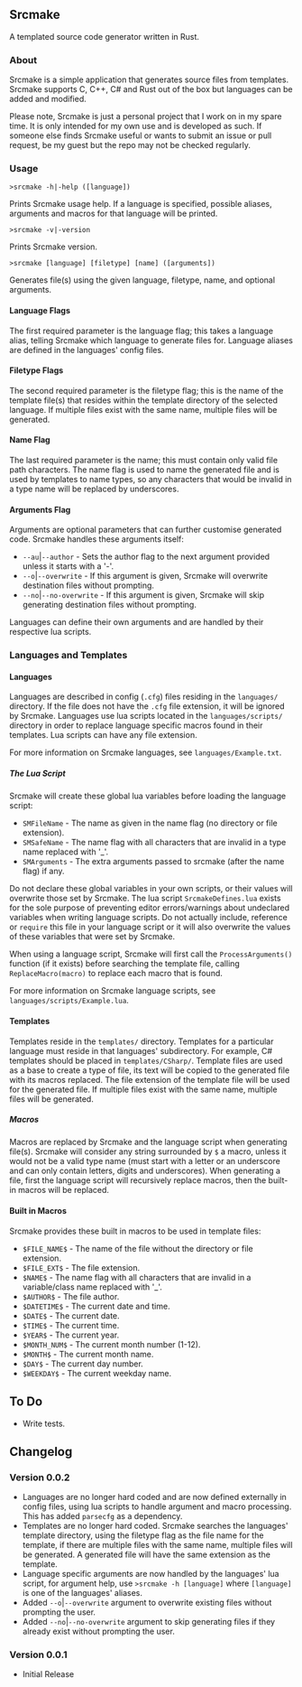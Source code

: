 ## Srcmake
A templated source code generator written in Rust.

### About
Srcmake is a simple application that generates source files from templates. Srcmake supports C, C++,
C# and Rust out of the box but languages can be added and modified.

Please note, Srcmake is just a personal project that I work on in my spare time. It is only intended
for my own use and is developed as such. If someone else finds Srcmake useful or wants to submit an
issue or pull request, be my guest but the repo may not be checked regularly.

### Usage
```
>srcmake -h|-help ([language])
```
Prints Srcmake usage help. If a language is specified, possible aliases, arguments and macros for
that language will be printed.

```
>srcmake -v|-version
```
Prints Srcmake version.

```
>srcmake [language] [filetype] [name] ([arguments])
```

Generates file(s) using the given language, filetype, name, and optional arguments.

#### Language Flags
The first required parameter is the language flag; this takes a language alias, telling Srcmake
which language to generate files for. Language aliases are defined in the languages' config files.

#### Filetype Flags
The second required parameter is the filetype flag; this is the name of the template file(s) that 
resides within the template directory of the selected language. If multiple files exist with the
same name, multiple files will be generated.

#### Name Flag
The last required parameter is the name; this must contain only valid file path characters. The name
flag is used to name the generated file and is used by templates to name types, so any characters
that would be invalid in a type name will be replaced by underscores.

#### Arguments Flag
Arguments are optional parameters that can further customise generated code. Srcmake handles these
arguments itself:
- `--au`|`--author`   - Sets the author flag to the next argument provided unless it starts with a '-'.
- `--o`|`--overwrite` - If this argument is given, Srcmake will overwrite destination files without prompting.
- `--no`|`--no-overwrite` - If this argument is given, Srcmake will skip generating destination files without prompting.

Languages can define their own arguments and are handled by their respective lua scripts.

### Languages and Templates
#### Languages
Languages are described in config (`.cfg`) files residing in the `languages/` directory. If the file
does not have the `.cfg` file extension, it will be ignored by Srcmake. Languages use lua scripts
located in the `languages/scripts/` directory in order to replace language specific macros found in
their templates. Lua scripts can have any file extension.

For more information on Srcmake languages, see `languages/Example.txt`.

##### The Lua Script
Srcmake will create these global lua variables before loading the language script:

- `SMFileName`  - The name as given in the name flag (no directory or file extension).
- `SMSafeName`  - The name flag with all characters that are invalid in a type name replaced with '_'.
- `SMArguments` - The extra arguments passed to srcmake (after the name flag) if any.

Do not declare these global variables in your own scripts, or their values will overwrite those set
by Srcmake. The lua script `SrcmakeDefines.lua` exists for the sole purpose of preventing editor
errors/warnings about undeclared variables when writing language scripts. Do not actually include,
reference or `require` this file in your language script or it will also overwrite the values of
these variables that were set by Srcmake.

When using a language script, Srcmake will first call the `ProcessArguments()` function (if it 
exists) before searching the template file, calling `ReplaceMacro(macro)` to replace each macro
that is found.

For more information on Srcmake language scripts, see `languages/scripts/Example.lua`.

#### Templates
Templates reside in the `templates/` directory. Templates for a particular language must reside in
that languages' subdirectory. For example, C# templates should be placed in `templates/CSharp/`.
Template files are used as a base to create a type of file, its text will be copied to the generated
file with its macros replaced. The file extension of the template file will be used for the
generated file. If multiple files exist with the same name, multiple files will be generated.

##### Macros
Macros are replaced by Srcmake and the language script when generating file(s). Srcmake will
consider any string surrounded by `$` a macro, unless it would not be a valid type name (must start
with a letter or an underscore and can only contain letters, digits and underscores). When
generating a file, first the language script will recursively replace macros, then the built-in
macros will be replaced.

#### Built in Macros
Srcmake provides these built in macros to be used in template files:
- `$FILE_NAME$`  - The name of the file without the directory or file extension.
- `$FILE_EXT$`   - The file extension.
- `$NAME$`       - The name flag with all characters that are invalid in a variable/class name replaced with '_'.
- `$AUTHOR$`     - The file author.
- `$DATETIME$`   - The current date and time.
- `$DATE$`       - The current date.
- `$TIME$`       - The current time.
- `$YEAR$`       - The current year.
- `$MONTH_NUM$`  - The current month number (1-12).
- `$MONTH$`      - The current month name.
- `$DAY$`        - The current day number.
- `$WEEKDAY$`    - The current weekday name.

## To Do
- Write tests.

## Changelog

### Version 0.0.2
- Languages are no longer hard coded and are now defined externally in config files, using lua 
  scripts to handle argument and macro processing. This has added `parsecfg` as a dependency.
- Templates are no longer hard coded. Srcmake searches the languages' template directory, using the
  filetype flag as the file name for the template, if there are multiple files with the same name,
  multiple files will be generated. A generated file will have the same extension as the template.
- Language specific arguments are now handled by the languages' lua script, for argument help, use
  `>srcmake -h [language]` where `[language]` is one of the languages' aliases.
- Added `--o`|`--overwrite` argument to overwrite existing files without prompting the user.
- Added `--no`|`--no-overwrite` argument to skip generating files if they already exist without
  prompting the user.

### Version 0.0.1
- Initial Release
